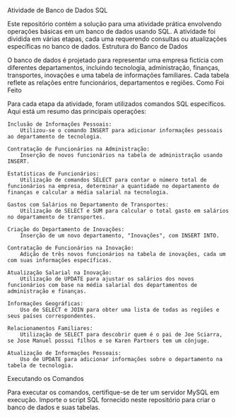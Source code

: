 Atividade de Banco de Dados SQL

Este repositório contém a solução para uma atividade prática envolvendo operações básicas em um banco de dados usando SQL. A atividade foi dividida em várias etapas, cada uma requerendo consultas ou atualizações específicas no banco de dados.
Estrutura do Banco de Dados

O banco de dados é projetado para representar uma empresa fictícia com diferentes departamentos, incluindo tecnologia, administração, finanças, transportes, inovações e uma tabela de informações familiares. Cada tabela reflete as relações entre funcionários, departamentos e regiões.
Como Foi Feito

Para cada etapa da atividade, foram utilizados comandos SQL específicos. Aqui está um resumo das principais operações:

    Inclusão de Informações Pessoais:
        Utilizou-se o comando INSERT para adicionar informações pessoais ao departamento de tecnologia.

    Contratação de Funcionários na Administração:
        Inserção de novos funcionários na tabela de administração usando INSERT.

    Estatísticas de Funcionários:
        Utilização de comandos SELECT para contar o número total de funcionários na empresa, determinar a quantidade no departamento de finanças e calcular a média salarial na tecnologia.

    Gastos com Salários no Departamento de Transportes:
        Utilização de SELECT e SUM para calcular o total gasto em salários no departamento de transportes.

    Criação do Departamento de Inovações:
        Inserção de um novo departamento, "Inovações", com INSERT INTO.

    Contratação de Funcionários na Inovação:
        Adição de três novos funcionários na tabela de inovações, cada um com suas informações específicas.

    Atualização Salarial na Inovação:
        Utilização de UPDATE para ajustar os salários dos novos funcionários com base na média salarial dos departamentos de administração e finanças.

    Informações Geográficas:
        Uso de SELECT e JOIN para obter uma lista de todas as regiões e seus países correspondentes.

    Relacionamentos Familiares:
        Utilização de SELECT para descobrir quem é o pai de Joe Sciarra, se Jose Manuel possui filhos e se Karen Partners tem um cônjuge.

    Atualização de Informações Pessoais:
        Uso de UPDATE para adicionar informações sobre o departamento na tabela de tecnologia.

Executando os Comandos

Para executar os comandos, certifique-se de ter um servidor MySQL em execução. Importe o script SQL fornecido neste repositório para criar o banco de dados e suas tabelas.
